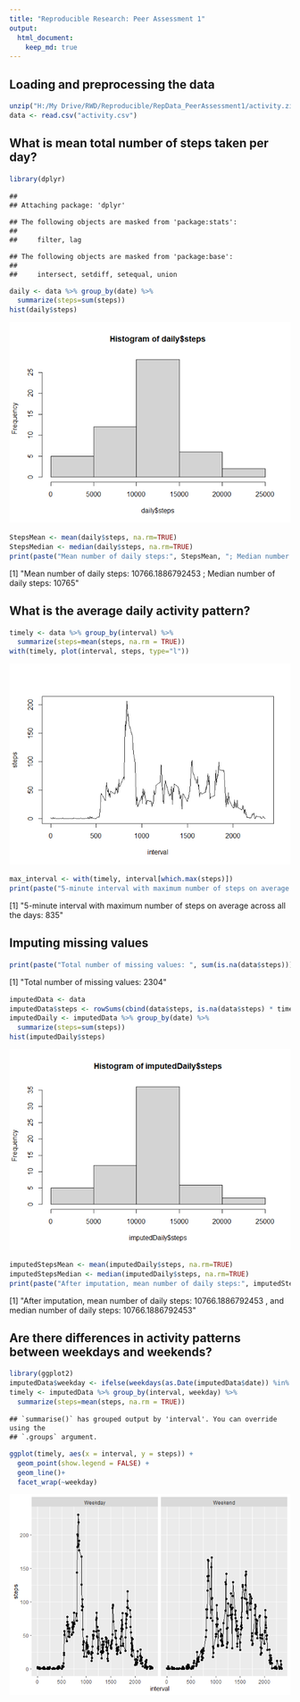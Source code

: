 ```yaml
---
title: "Reproducible Research: Peer Assessment 1"
output: 
  html_document:
    keep_md: true
---
```



## Loading and preprocessing the data

```r
unzip("H:/My Drive/RWD/Reproducible/RepData_PeerAssessment1/activity.zip")
data <- read.csv("activity.csv")
```

## What is mean total number of steps taken per day?

```r
library(dplyr)
```

```
## 
## Attaching package: 'dplyr'
```

```
## The following objects are masked from 'package:stats':
## 
##     filter, lag
```

```
## The following objects are masked from 'package:base':
## 
##     intersect, setdiff, setequal, union
```

```r
daily <- data %>% group_by(date) %>%
  summarize(steps=sum(steps))
hist(daily$steps)
```

![](PA1_template_files/figure-html/unnamed-chunk-2-1.png)<!-- -->

```r
StepsMean <- mean(daily$steps, na.rm=TRUE)
StepsMedian <- median(daily$steps, na.rm=TRUE)
print(paste("Mean number of daily steps:", StepsMean, "; Median number of daily steps:", StepsMedian))
```

[1] "Mean number of daily steps: 10766.1886792453 ; Median number of daily steps: 10765"

## What is the average daily activity pattern?

```r
timely <- data %>% group_by(interval) %>%
  summarize(steps=mean(steps, na.rm = TRUE))
with(timely, plot(interval, steps, type="l"))
```

![](PA1_template_files/figure-html/unnamed-chunk-3-1.png)<!-- -->

```r
max_interval <- with(timely, interval[which.max(steps)])
print(paste("5-minute interval with maximum number of steps on average across all the days:", max_interval))
```

[1] "5-minute interval with maximum number of steps on average across all the days: 835"

## Imputing missing values

```r
print(paste("Total number of missing values: ", sum(is.na(data$steps))))
```

[1] "Total number of missing values:  2304"

```r
imputedData <- data
imputedData$steps <- rowSums(cbind(data$steps, is.na(data$steps) * timely$steps), na.rm=TRUE)
imputedDaily <- imputedData %>% group_by(date) %>%
  summarize(steps=sum(steps))
hist(imputedDaily$steps)
```

![](PA1_template_files/figure-html/unnamed-chunk-4-1.png)<!-- -->

```r
imputedStepsMean <- mean(imputedDaily$steps, na.rm=TRUE)
imputedStepsMedian <- median(imputedDaily$steps, na.rm=TRUE)
print(paste("After imputation, mean number of daily steps:", imputedStepsMean, ", and median number of daily steps:", imputedStepsMedian))
```

[1] "After imputation, mean number of daily steps: 10766.1886792453 , and median number of daily steps: 10766.1886792453"

## Are there differences in activity patterns between weekdays and weekends?

```r
library(ggplot2)
imputedData$weekday <- ifelse(weekdays(as.Date(imputedData$date)) %in% c("Saturday", "Sunday"), "Weekend", "Weekday")
timely <- imputedData %>% group_by(interval, weekday) %>%
  summarize(steps=mean(steps, na.rm = TRUE))
```

```
## `summarise()` has grouped output by 'interval'. You can override using the
## `.groups` argument.
```

```r
ggplot(timely, aes(x = interval, y = steps)) +
  geom_point(show.legend = FALSE) +
  geom_line()+
  facet_wrap(~weekday)
```

![](PA1_template_files/figure-html/unnamed-chunk-5-1.png)<!-- -->

